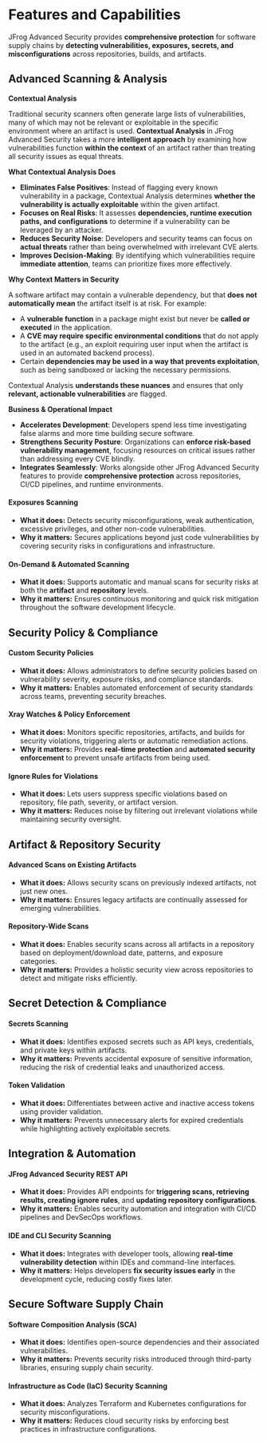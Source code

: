 # Features and Capabilities

JFrog Advanced Security provides **comprehensive protection** for software supply chains by **detecting vulnerabilities, exposures, secrets, and misconfigurations** across repositories, builds, and artifacts.

## **Advanced Scanning & Analysis**

**Contextual Analysis**

Traditional security scanners often generate large lists of vulnerabilities, many of which may not be relevant or exploitable in the specific environment where an artifact is used. **Contextual Analysis** in JFrog Advanced Security takes a more **intelligent approach** by examining how vulnerabilities function **within the context** of an artifact rather than treating all security issues as equal threats.

**What Contextual Analysis Does**

* **Eliminates False Positives**: Instead of flagging every known vulnerability in a package, Contextual Analysis determines **whether the vulnerability is actually exploitable** within the given artifact.
* **Focuses on Real Risks**: It assesses **dependencies, runtime execution paths, and configurations** to determine if a vulnerability can be leveraged by an attacker.
* **Reduces Security Noise**: Developers and security teams can focus on **actual threats** rather than being overwhelmed with irrelevant CVE alerts.
* **Improves Decision-Making**: By identifying which vulnerabilities require **immediate attention**, teams can prioritize fixes more effectively.

**Why Context Matters in Security**

A software artifact may contain a vulnerable dependency, but that **does not automatically mean** the artifact itself is at risk. For example:

* A **vulnerable function** in a package might exist but never be **called or executed** in the application.
* A **CVE may require specific environmental conditions** that do not apply to the artifact (e.g., an exploit requiring user input when the artifact is used in an automated backend process).
* Certain **dependencies may be used in a way that prevents exploitation**, such as being sandboxed or lacking the necessary permissions.

Contextual Analysis **understands these nuances** and ensures that only **relevant, actionable vulnerabilities** are flagged.

**Business & Operational Impact**

* **Accelerates Development**: Developers spend less time investigating false alarms and more time building secure software.
* **Strengthens Security Posture**: Organizations can **enforce risk-based vulnerability management**, focusing resources on critical issues rather than addressing every CVE blindly.
* **Integrates Seamlessly**: Works alongside other JFrog Advanced Security features to provide **comprehensive protection** across repositories, CI/CD pipelines, and runtime environments.

#### **Exposures Scanning**

* **What it does:** Detects security misconfigurations, weak authentication, excessive privileges, and other non-code vulnerabilities.
* **Why it matters:** Secures applications beyond just code vulnerabilities by covering security risks in configurations and infrastructure.

#### **On-Demand & Automated Scanning**

* **What it does:** Supports automatic and manual scans for security risks at both the **artifact** and **repository** levels.
* **Why it matters:** Ensures continuous monitoring and quick risk mitigation throughout the software development lifecycle.

## **Security Policy & Compliance**

#### **Custom Security Policies**

* **What it does:** Allows administrators to define security policies based on vulnerability severity, exposure risks, and compliance standards.
* **Why it matters:** Enables automated enforcement of security standards across teams, preventing security breaches.

#### **Xray Watches & Policy Enforcement**

* **What it does:** Monitors specific repositories, artifacts, and builds for security violations, triggering alerts or automatic remediation actions.
* **Why it matters:** Provides **real-time protection** and **automated security enforcement** to prevent unsafe artifacts from being used.

#### **Ignore Rules for Violations**

* **What it does:** Lets users suppress specific violations based on repository, file path, severity, or artifact version.
* **Why it matters:** Reduces noise by filtering out irrelevant violations while maintaining security oversight.

## **Artifact & Repository Security**

#### **Advanced Scans on Existing Artifacts**

* **What it does:** Allows security scans on previously indexed artifacts, not just new ones.
* **Why it matters:** Ensures legacy artifacts are continually assessed for emerging vulnerabilities.

#### **Repository-Wide Scans**

* **What it does:** Enables security scans across all artifacts in a repository based on deployment/download date, patterns, and exposure categories.
* **Why it matters:** Provides a holistic security view across repositories to detect and mitigate risks efficiently.

## **Secret Detection & Compliance**

#### **Secrets Scanning**

* **What it does:** Identifies exposed secrets such as API keys, credentials, and private keys within artifacts.
* **Why it matters:** Prevents accidental exposure of sensitive information, reducing the risk of credential leaks and unauthorized access.

#### **Token Validation**

* **What it does:** Differentiates between active and inactive access tokens using provider validation.
* **Why it matters:** Prevents unnecessary alerts for expired credentials while highlighting actively exploitable secrets.

## **Integration & Automation**

#### **JFrog Advanced Security REST API**

* **What it does:** Provides API endpoints for **triggering scans, retrieving results, creating ignore rules**, and **updating repository configurations**.
* **Why it matters:** Enables security automation and integration with CI/CD pipelines and DevSecOps workflows.

#### **IDE and CLI Security Scanning**

* **What it does:** Integrates with developer tools, allowing **real-time vulnerability detection** within IDEs and command-line interfaces.
* **Why it matters:** Helps developers **fix security issues early** in the development cycle, reducing costly fixes later.

## **Secure Software Supply Chain**

#### **Software Composition Analysis (SCA)**

* **What it does:** Identifies open-source dependencies and their associated vulnerabilities.
* **Why it matters:** Prevents security risks introduced through third-party libraries, ensuring supply chain security.

#### **Infrastructure as Code (IaC) Security Scanning**

* **What it does:** Analyzes Terraform and Kubernetes configurations for security misconfigurations.
* **Why it matters:** Reduces cloud security risks by enforcing best practices in infrastructure configurations.

